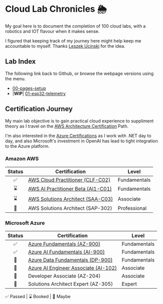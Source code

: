 # Cloud Lab Chronicles 🌦
My goal here is to document the completion of 100 cloud labs, with a robotics and IOT flavour when it makes sense.

I figured that keeping track of my journey here might help keep me accountable to myself. Thanks [Leszek Ucinski](https://github.com/LesUski/100-Days-in-Cloud/tree/main) for the idea.

## Lab Index
The following link back to Github, or browse the webpage versions using the menu.
- [00-pages-setup](https://github.com/matthewww/cloud-lab-chronicles/blob/main/docs/labs/00-pages-setup.md)
- |**WIP**| [01-esp32-telemetry](https://github.com/matthewww/cloud-lab-chronicles/blob/main/docs/labs/01-esp32-telemetry.md) 

## Certification Journey
My main lab objective is to gain practical cloud experience to suppliment theory as I travel on the [AWS Architecture Certification](https://d1.awsstatic.com/training-and-certification/docs/AWS_certification_paths.pdf) Path. 

I'm also interested in the [Azure Certifications](https://query.prod.cms.rt.microsoft.com/cms/api/am/binary/RE2PjDI) as I work with .NET day to day, and also Microsoft's investment in OpenAI has lead to tight integration to the Azure platform.

### Amazon AWS
| Status | Certification | Level |
|:---:|---|---|
| ✅ | [AWS Cloud Practitioner (CLF-C02)](https://aws.amazon.com/certification/certified-cloud-practitioner/) | Fundamentals |
| ⌛ | [AWS AI Practitioner Beta (AI1-C01)](https://aws.amazon.com/certification/certified-ai-practitioner/) | Fundamentals |
| ⌛ | [AWS Solutions Architect (SAA-C03)](https://aws.amazon.com/certification/certified-solutions-architect-associate/) | Associate |
| 🤔 | AWS Solutions Architect (SAP-302) | Professional |

### Microsoft Azure
| Status | Certification | Level |
|:---:|---|---|
| ✅ | [Azure Fundamentals (AZ-900)](https://learn.microsoft.com/en-us/credentials/certifications/azure-fundamentals/) | Fundamentals |
| ✅ | [Azure AI Fundamentals (AI-900)](https://learn.microsoft.com/en-us/credentials/certifications/azure-ai-fundamentals/) | Fundamentals |
| 🤔 | [Azure Data Fundamentals (DP-900)](https://learn.microsoft.com/en-us/credentials/certifications/azure-data-fundamentals/) | Fundamentals |
| 🤔 | [Azure AI Engineer Associate (AI-102)](https://learn.microsoft.com/en-us/credentials/certifications/azure-ai-engineer/) | Associate |
| 🤔 | Developer Associate (AZ-204) | Associate |
| 🤔 | Solutions Architect Expert (AZ-305) | Expert |

✅ Passed | ⌛ Booked | 🤔 Maybe
